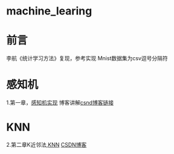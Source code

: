 # machine_learing
# 前言
李航《统计学习方法》复现，参考实现
Mnist数据集为csv逗号分隔符
# 感知机
1.第一章，[感知机实现](https://github.com/CaiWZ/machine_learing/blob/master/perceptron.py)
博客讲解[csnd博客链接](https://blog.csdn.net/qq_37492509/article/details/108304863)
# KNN
2.第二章K近邻法,[KNN](https://github.com/CaiWZ/machine_learing/blob/master/KNN.py)
[CSDN博客](https://blog.csdn.net/qq_37492509/article/details/108359992)

